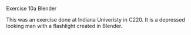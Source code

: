 Exercise 10a Blender

This was an exercise done at Indiana Univeristy in C220. It is a depressed looking man with a flashlight created in Blender.
